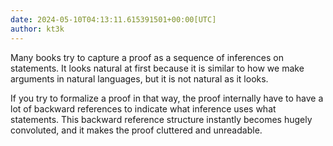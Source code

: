 ```yaml
---
date: 2024-05-10T04:13:11.615391501+00:00[UTC]
author: kt3k
---
```

Many books try to capture a proof as a sequence of inferences on statements. It looks natural at first because it is similar to how we make arguments in natural languages, but it is not natural as it looks.

If you try to formalize a proof in that way, the proof internally have to have a lot of backward references to indicate what inference uses what statements. This backward reference structure instantly becomes hugely convoluted, and it makes the proof cluttered and unreadable.
